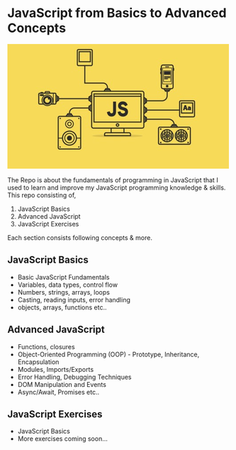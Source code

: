 # JavaScript from Basics to Advanced Concepts

![preview img](/preview.jpg)

The Repo is about the fundamentals of programming in JavaScript that I used to learn and improve my JavaScript programming knowledge & skills. This repo consisting of,
1. JavaScript Basics
2. Advanced JavaScript
3. JavaScript Exercises

Each section consists following concepts & more.

## JavaScript Basics
- Basic JavaScript Fundamentals
- Variables, data types, control flow
- Numbers, strings, arrays, loops
- Casting, reading inputs, error handling
- objects, arrays, functions etc..

## Advanced JavaScript
- Functions, closures
- Object-Oriented Programming (OOP) - Prototype, Inheritance, Encapsulation
- Modules, Imports/Exports
- Error Handling, Debugging Techniques
- DOM Manipulation and Events
- Async/Await, Promises etc..

## JavaScript Exercises
- JavaScript Basics
- More exercises coming soon...
